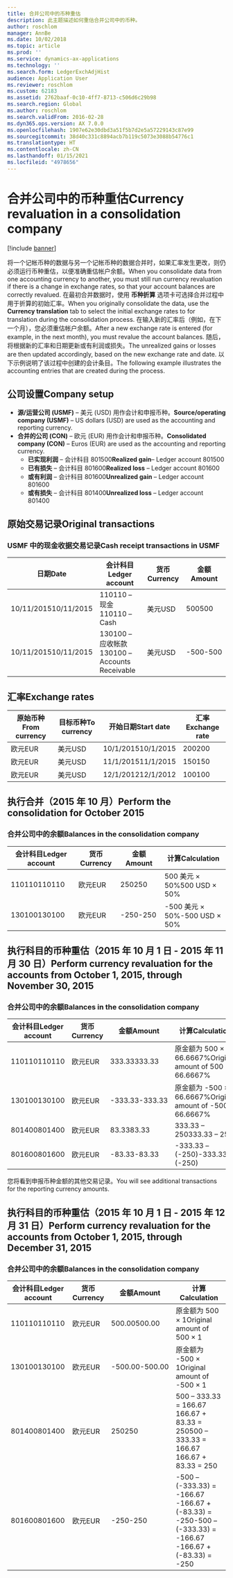 ```yaml
---
title: 合并公司中的币种重估
description: 此主题描述如何重估合并公司中的币种。
author: roschlom
manager: AnnBe
ms.date: 10/02/2018
ms.topic: article
ms.prod: ''
ms.service: dynamics-ax-applications
ms.technology: ''
ms.search.form: LedgerExchAdjHist
audience: Application User
ms.reviewer: roschlom
ms.custom: 62183
ms.assetid: 2762baaf-0c10-4ff7-8713-c506d6c29b98
ms.search.region: Global
ms.author: roschlom
ms.search.validFrom: 2016-02-28
ms.dyn365.ops.version: AX 7.0.0
ms.openlocfilehash: 1907e62e30dbd3a51f5b7d2e5a57229143c87e99
ms.sourcegitcommit: 38d40c331c8894acb7b119c5073e3088b54776c1
ms.translationtype: HT
ms.contentlocale: zh-CN
ms.lasthandoff: 01/15/2021
ms.locfileid: "4978656"
---
```

# <a name="currency-revaluation-in-a-consolidation-company"></a><span data-ttu-id="806d0-103">合并公司中的币种重估</span><span class="sxs-lookup"><span data-stu-id="806d0-103">Currency revaluation in a consolidation company</span></span>

[!include [banner](../includes/banner.md)]

<span data-ttu-id="806d0-104">将一个记帐币种的数据与另一个记帐币种的数据合并时，如果汇率发生更改，则仍必须运行币种重估，以便准确重估帐户余额。</span><span class="sxs-lookup"><span data-stu-id="806d0-104">When you consolidate data from one accounting currency to another, you must still run currency revaluation if there is a change in exchange rates, so that your account balances  are correctly revalued.</span></span> <span data-ttu-id="806d0-105">在最初合并数据时，使用 **币种折算** 选项卡可选择合并过程中用于折算的初始汇率。</span><span class="sxs-lookup"><span data-stu-id="806d0-105">When you originally consolidate the data, use the **Currency translation** tab to select the initial exchange rates to for translation during the consolidation process.</span></span> <span data-ttu-id="806d0-106">在输入新的汇率后（例如，在下一个月），您必须重估帐户余额。</span><span class="sxs-lookup"><span data-stu-id="806d0-106">After a new exchange rate is entered (for example, in the next month), you must revalue the account balances.</span></span> <span data-ttu-id="806d0-107">随后，将根据新的汇率和日期更新或有利润或损失。</span><span class="sxs-lookup"><span data-stu-id="806d0-107">The unrealized gains or losses are then updated accordingly, based on the new exchange rate and date.</span></span> <span data-ttu-id="806d0-108">以下示例说明了该过程中创建的会计条目。</span><span class="sxs-lookup"><span data-stu-id="806d0-108">The following example illustrates the accounting entries that are created during the process.</span></span>

## <a name="company-setup"></a><span data-ttu-id="806d0-109">公司设置</span><span class="sxs-lookup"><span data-stu-id="806d0-109">Company setup</span></span>
-   <span data-ttu-id="806d0-110">**源/运营公司 (USMF)** – 美元 (USD) 用作会计和申报币种。</span><span class="sxs-lookup"><span data-stu-id="806d0-110">**Source/operating company (USMF)** – US dollars (USD) are used as the accounting and reporting currency.</span></span>
-   <span data-ttu-id="806d0-111">**合并的公司 (CON)** – 欧元 (EUR) 用作会计和申报币种。</span><span class="sxs-lookup"><span data-stu-id="806d0-111">**Consolidated company (CON)** – Euros (EUR) are used as the accounting and reporting currency.</span></span>
    -   <span data-ttu-id="806d0-112">**已实现利润** – 会计科目 801500</span><span class="sxs-lookup"><span data-stu-id="806d0-112">**Realized gain**– Ledger account 801500</span></span>
    -   <span data-ttu-id="806d0-113">**已有损失** – 会计科目 801600</span><span class="sxs-lookup"><span data-stu-id="806d0-113">**Realized loss** – Ledger account 801600</span></span>
    -   <span data-ttu-id="806d0-114">**或有利润** – 会计科目 801600</span><span class="sxs-lookup"><span data-stu-id="806d0-114">**Unrealized gain** – Ledger account 801600</span></span>
    -   <span data-ttu-id="806d0-115">**或有损失** – 会计科目 801400</span><span class="sxs-lookup"><span data-stu-id="806d0-115">**Unrealized loss** – Ledger account 801400</span></span>

## <a name="original-transactions"></a><span data-ttu-id="806d0-116">原始交易记录</span><span class="sxs-lookup"><span data-stu-id="806d0-116">Original transactions</span></span>
### <a name="cash-receipt-transactions-in-usmf"></a><span data-ttu-id="806d0-117">USMF 中的现金收据交易记录</span><span class="sxs-lookup"><span data-stu-id="806d0-117">Cash receipt transactions in USMF</span></span>

| <span data-ttu-id="806d0-118">日期</span><span class="sxs-lookup"><span data-stu-id="806d0-118">Date</span></span>       | <span data-ttu-id="806d0-119">会计科目</span><span class="sxs-lookup"><span data-stu-id="806d0-119">Ledger account</span></span>               | <span data-ttu-id="806d0-120">货币</span><span class="sxs-lookup"><span data-stu-id="806d0-120">Currency</span></span> | <span data-ttu-id="806d0-121">金额</span><span class="sxs-lookup"><span data-stu-id="806d0-121">Amount</span></span> |
|------------|------------------------------|----------|--------|
| <span data-ttu-id="806d0-122">10/11/2015</span><span class="sxs-lookup"><span data-stu-id="806d0-122">10/11/2015</span></span> | <span data-ttu-id="806d0-123">110110 – 现金</span><span class="sxs-lookup"><span data-stu-id="806d0-123">110110 – Cash</span></span>                | <span data-ttu-id="806d0-124">美元</span><span class="sxs-lookup"><span data-stu-id="806d0-124">USD</span></span>      | <span data-ttu-id="806d0-125">500</span><span class="sxs-lookup"><span data-stu-id="806d0-125">500</span></span>    |
| <span data-ttu-id="806d0-126">10/11/2015</span><span class="sxs-lookup"><span data-stu-id="806d0-126">10/11/2015</span></span> | <span data-ttu-id="806d0-127">130100 – 应收帐款</span><span class="sxs-lookup"><span data-stu-id="806d0-127">130100 – Accounts Receivable</span></span> | <span data-ttu-id="806d0-128">美元</span><span class="sxs-lookup"><span data-stu-id="806d0-128">USD</span></span>      | <span data-ttu-id="806d0-129">-500</span><span class="sxs-lookup"><span data-stu-id="806d0-129">-500</span></span>   |

## <a name="exchange-rates"></a><span data-ttu-id="806d0-130">汇率</span><span class="sxs-lookup"><span data-stu-id="806d0-130">Exchange rates</span></span>

| <span data-ttu-id="806d0-131">原始币种</span><span class="sxs-lookup"><span data-stu-id="806d0-131">From currency</span></span> | <span data-ttu-id="806d0-132">目标币种</span><span class="sxs-lookup"><span data-stu-id="806d0-132">To currency</span></span> | <span data-ttu-id="806d0-133">开始日期</span><span class="sxs-lookup"><span data-stu-id="806d0-133">Start date</span></span> | <span data-ttu-id="806d0-134">汇率</span><span class="sxs-lookup"><span data-stu-id="806d0-134">Exchange rate</span></span> |
|---------------|-------------|------------|---------------|
| <span data-ttu-id="806d0-135">欧元</span><span class="sxs-lookup"><span data-stu-id="806d0-135">EUR</span></span>           | <span data-ttu-id="806d0-136">美元</span><span class="sxs-lookup"><span data-stu-id="806d0-136">USD</span></span>         | <span data-ttu-id="806d0-137">10/1/2015</span><span class="sxs-lookup"><span data-stu-id="806d0-137">10/1/2015</span></span>  | <span data-ttu-id="806d0-138">200</span><span class="sxs-lookup"><span data-stu-id="806d0-138">200</span></span>           |
| <span data-ttu-id="806d0-139">欧元</span><span class="sxs-lookup"><span data-stu-id="806d0-139">EUR</span></span>           | <span data-ttu-id="806d0-140">美元</span><span class="sxs-lookup"><span data-stu-id="806d0-140">USD</span></span>         | <span data-ttu-id="806d0-141">11/1/2015</span><span class="sxs-lookup"><span data-stu-id="806d0-141">11/1/2015</span></span>  | <span data-ttu-id="806d0-142">150</span><span class="sxs-lookup"><span data-stu-id="806d0-142">150</span></span>           |
| <span data-ttu-id="806d0-143">欧元</span><span class="sxs-lookup"><span data-stu-id="806d0-143">EUR</span></span>           | <span data-ttu-id="806d0-144">美元</span><span class="sxs-lookup"><span data-stu-id="806d0-144">USD</span></span>         | <span data-ttu-id="806d0-145">12/1/2012</span><span class="sxs-lookup"><span data-stu-id="806d0-145">12/1/2012</span></span>  | <span data-ttu-id="806d0-146">100</span><span class="sxs-lookup"><span data-stu-id="806d0-146">100</span></span>           |

## <a name="perform-the-consolidation-for-october-2015"></a><span data-ttu-id="806d0-147">执行合并（2015 年 10 月）</span><span class="sxs-lookup"><span data-stu-id="806d0-147">Perform the consolidation for October 2015</span></span>
### <a name="balances-in-the-consolidation-company"></a><span data-ttu-id="806d0-148">合并公司中的余额</span><span class="sxs-lookup"><span data-stu-id="806d0-148">Balances in the consolidation company</span></span>

| <span data-ttu-id="806d0-149">会计科目</span><span class="sxs-lookup"><span data-stu-id="806d0-149">Ledger account</span></span> | <span data-ttu-id="806d0-150">货币</span><span class="sxs-lookup"><span data-stu-id="806d0-150">Currency</span></span> | <span data-ttu-id="806d0-151">金额</span><span class="sxs-lookup"><span data-stu-id="806d0-151">Amount</span></span> | <span data-ttu-id="806d0-152">计算</span><span class="sxs-lookup"><span data-stu-id="806d0-152">Calculation</span></span>    |
|----------------|----------|--------|----------------|
| <span data-ttu-id="806d0-153">110110</span><span class="sxs-lookup"><span data-stu-id="806d0-153">110110</span></span>         | <span data-ttu-id="806d0-154">欧元</span><span class="sxs-lookup"><span data-stu-id="806d0-154">EUR</span></span>      | <span data-ttu-id="806d0-155">250</span><span class="sxs-lookup"><span data-stu-id="806d0-155">250</span></span>    | <span data-ttu-id="806d0-156">500 美元 × 50%</span><span class="sxs-lookup"><span data-stu-id="806d0-156">500 USD × 50%</span></span>  |
| <span data-ttu-id="806d0-157">130100</span><span class="sxs-lookup"><span data-stu-id="806d0-157">130100</span></span>         | <span data-ttu-id="806d0-158">欧元</span><span class="sxs-lookup"><span data-stu-id="806d0-158">EUR</span></span>      | <span data-ttu-id="806d0-159">-250</span><span class="sxs-lookup"><span data-stu-id="806d0-159">-250</span></span>   | <span data-ttu-id="806d0-160">-500 美元 × 50%</span><span class="sxs-lookup"><span data-stu-id="806d0-160">-500 USD × 50%</span></span> |

## <a name="perform-currency-revaluation-for-the-accounts-from-october-1-2015-through-november-30-2015"></a><span data-ttu-id="806d0-161">执行科目的币种重估（2015 年 10 月 1 日 - 2015 年 11 月 30 日）</span><span class="sxs-lookup"><span data-stu-id="806d0-161">Perform currency revaluation for the accounts from October 1, 2015, through November 30, 2015</span></span>
### <a name="balances-in-the-consolidation-company"></a><span data-ttu-id="806d0-162">合并公司中的余额</span><span class="sxs-lookup"><span data-stu-id="806d0-162">Balances in the consolidation company</span></span>

| <span data-ttu-id="806d0-163">会计科目</span><span class="sxs-lookup"><span data-stu-id="806d0-163">Ledger account</span></span> | <span data-ttu-id="806d0-164">货币</span><span class="sxs-lookup"><span data-stu-id="806d0-164">Currency</span></span> | <span data-ttu-id="806d0-165">金额</span><span class="sxs-lookup"><span data-stu-id="806d0-165">Amount</span></span>  | <span data-ttu-id="806d0-166">计算</span><span class="sxs-lookup"><span data-stu-id="806d0-166">Calculation</span></span>                        |
|----------------|----------|---------|------------------------------------|
| <span data-ttu-id="806d0-167">110110</span><span class="sxs-lookup"><span data-stu-id="806d0-167">110110</span></span>         | <span data-ttu-id="806d0-168">欧元</span><span class="sxs-lookup"><span data-stu-id="806d0-168">EUR</span></span>      | <span data-ttu-id="806d0-169">333.33</span><span class="sxs-lookup"><span data-stu-id="806d0-169">333.33</span></span>  | <span data-ttu-id="806d0-170">原金额为 500 × 66.6667%</span><span class="sxs-lookup"><span data-stu-id="806d0-170">Original amount of 500 × 66.6667%</span></span>  |
| <span data-ttu-id="806d0-171">130100</span><span class="sxs-lookup"><span data-stu-id="806d0-171">130100</span></span>         | <span data-ttu-id="806d0-172">欧元</span><span class="sxs-lookup"><span data-stu-id="806d0-172">EUR</span></span>      | <span data-ttu-id="806d0-173">-333.33</span><span class="sxs-lookup"><span data-stu-id="806d0-173">-333.33</span></span> | <span data-ttu-id="806d0-174">原金额为 -500 × 66.6667%</span><span class="sxs-lookup"><span data-stu-id="806d0-174">Original amount of -500 × 66.6667%</span></span> |
| <span data-ttu-id="806d0-175">801400</span><span class="sxs-lookup"><span data-stu-id="806d0-175">801400</span></span>         | <span data-ttu-id="806d0-176">欧元</span><span class="sxs-lookup"><span data-stu-id="806d0-176">EUR</span></span>      | <span data-ttu-id="806d0-177">83.33</span><span class="sxs-lookup"><span data-stu-id="806d0-177">83.33</span></span>   | <span data-ttu-id="806d0-178">333.33 – 250</span><span class="sxs-lookup"><span data-stu-id="806d0-178">333.33 – 250</span></span>                       |
| <span data-ttu-id="806d0-179">801600</span><span class="sxs-lookup"><span data-stu-id="806d0-179">801600</span></span>         | <span data-ttu-id="806d0-180">欧元</span><span class="sxs-lookup"><span data-stu-id="806d0-180">EUR</span></span>      | <span data-ttu-id="806d0-181">-83.33</span><span class="sxs-lookup"><span data-stu-id="806d0-181">-83.33</span></span>  | <span data-ttu-id="806d0-182">-333.33 – (-250)</span><span class="sxs-lookup"><span data-stu-id="806d0-182">-333.33 – (-250)</span></span>                   |

<span data-ttu-id="806d0-183">您将看到申报币种金额的其他交易记录。</span><span class="sxs-lookup"><span data-stu-id="806d0-183">You will see additional transactions for the reporting currency amounts.</span></span>

## <a name="perform-currency-revaluation-for-the-accounts-from-october-1-2015-through-december-31-2015"></a><span data-ttu-id="806d0-184">执行科目的币种重估（2015 年 10 月 1 日 - 2015 年 12 月 31 日）</span><span class="sxs-lookup"><span data-stu-id="806d0-184">Perform currency revaluation for the accounts from October 1, 2015, through December 31, 2015</span></span>
### <a name="balances-in-the-consolidation-company"></a><span data-ttu-id="806d0-185">合并公司中的余额</span><span class="sxs-lookup"><span data-stu-id="806d0-185">Balances in the consolidation company</span></span>

| <span data-ttu-id="806d0-186">会计科目</span><span class="sxs-lookup"><span data-stu-id="806d0-186">Ledger account</span></span> | <span data-ttu-id="806d0-187">货币</span><span class="sxs-lookup"><span data-stu-id="806d0-187">Currency</span></span> | <span data-ttu-id="806d0-188">金额</span><span class="sxs-lookup"><span data-stu-id="806d0-188">Amount</span></span>  | <span data-ttu-id="806d0-189">计算</span><span class="sxs-lookup"><span data-stu-id="806d0-189">Calculation</span></span>                                          |
|----------------|----------|---------|------------------------------------------------------|
| <span data-ttu-id="806d0-190">110110</span><span class="sxs-lookup"><span data-stu-id="806d0-190">110110</span></span>         | <span data-ttu-id="806d0-191">欧元</span><span class="sxs-lookup"><span data-stu-id="806d0-191">EUR</span></span>      | <span data-ttu-id="806d0-192">500.00</span><span class="sxs-lookup"><span data-stu-id="806d0-192">500.00</span></span>  | <span data-ttu-id="806d0-193">原金额为 500 × 1</span><span class="sxs-lookup"><span data-stu-id="806d0-193">Original amount of 500 × 1</span></span>                           |
| <span data-ttu-id="806d0-194">130100</span><span class="sxs-lookup"><span data-stu-id="806d0-194">130100</span></span>         | <span data-ttu-id="806d0-195">欧元</span><span class="sxs-lookup"><span data-stu-id="806d0-195">EUR</span></span>      | <span data-ttu-id="806d0-196">-500.00</span><span class="sxs-lookup"><span data-stu-id="806d0-196">-500.00</span></span> | <span data-ttu-id="806d0-197">原金额为 -500 × 1</span><span class="sxs-lookup"><span data-stu-id="806d0-197">Original amount of -500 × 1</span></span>                          |
| <span data-ttu-id="806d0-198">801400</span><span class="sxs-lookup"><span data-stu-id="806d0-198">801400</span></span>         | <span data-ttu-id="806d0-199">欧元</span><span class="sxs-lookup"><span data-stu-id="806d0-199">EUR</span></span>      | <span data-ttu-id="806d0-200">250</span><span class="sxs-lookup"><span data-stu-id="806d0-200">250</span></span>     | <span data-ttu-id="806d0-201">500 – 333.33 = 166.67 166.67 + 83.33 = 250</span><span class="sxs-lookup"><span data-stu-id="806d0-201">500 – 333.33 = 166.67 166.67 + 83.33 = 250</span></span>           |
| <span data-ttu-id="806d0-202">801600</span><span class="sxs-lookup"><span data-stu-id="806d0-202">801600</span></span>         | <span data-ttu-id="806d0-203">欧元</span><span class="sxs-lookup"><span data-stu-id="806d0-203">EUR</span></span>      | <span data-ttu-id="806d0-204">-250</span><span class="sxs-lookup"><span data-stu-id="806d0-204">-250</span></span>    | <span data-ttu-id="806d0-205">-500 – (-333.33) = -166.67 -166.67 + (-83.33) = -250</span><span class="sxs-lookup"><span data-stu-id="806d0-205">-500 – (-333.33) = -166.67 -166.67 + (-83.33) = -250</span></span> |





